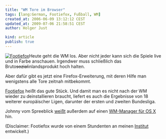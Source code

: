 ```yaml
---
title: "WM Tore im Browser"
tags: [lang:German, Footiefox, Fußball, WM]
created_at: 2006-06-09 13:12:12 CEST
updated_at: 2009-07-06 21:58:51 CEST
author: Holger Just

kind: article
publish: true
---
```


[<img alt="Footiefox" src="/media/2006/footiefox-1.jpg" class="left" />](http://www.hpi.uni-potsdam.de/footiefox/)Heute geht die WM los. Aber nicht jeder kann sich die Spiele live und in Farbe anschauen. Irgendwer muss schließlich das Bruto<del>sozial</del>inlandsprodukt hoch halten.

Aber dafür gibt es jetzt eine Firefox-Erweiterung, mit deren Hilfe man wenigstens alle Tore zeitnah mitbekommt.

[Footiefox](http://www.hpi.uni-potsdam.de/footiefox/)  heißt das gute Stück. Und damit man es nicht nach der WM wieder zu deinstallieren braucht, liefert es auch die Ergebnisse von 18 weiterer europäischer Ligen, darunter der ersten und zweiten Bundesliga.

Johnny vom Spreeblick [weißt](http://www.spreeblick.com/2006/06/09/wm-auf-os-x/) außerdem auf einen [WM-Manager für OS X](http://www.versiontracker.com/dyn/moreinfo/macosx/29988) hin.

(Disclaimer: Footiefox wurde von einem Stundenten an meinen [Institut](http://www.hpi.uni-potsdam.de/) entwickelt.)